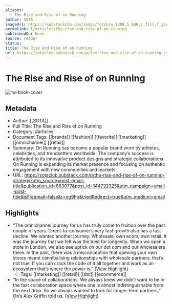 ```yaml
---
aliases:
  - The Rise and Rise of on Running
author: SOTA
imageUrl: https://substackcdn.com/image/fetch/w_1200,h_600,c_fill,f_jpg,q_auto:good,fl_progressive:steep,g_auto/https%3A%2F%2Fsubstack-post-media.s3.amazonaws.com%2Fpublic%2Fimages%2Ffefa0aed-c574-4e7b-8ce1-e14188bea2e3_4134x2894.png
permalink: l/articles/the-rise-and-rise-of-on-running
publishedOn: None
source: reader
status: 
title: The Rise and Rise of on Running
url: https://sotaclub.substack.com/p/the-rise-and-rise-of-on-running-strategy?utm_source=post-email-title&publication_id=663077&post_id=144722325&utm_campaign=email-post-title&isFreemail=false&r=og9hp&triedRedirect=true&utm_medium=email
---
```

# The Rise and Rise of on Running

![rw-book-cover](https://substackcdn.com/image/fetch/w_1200,h_600,c_fill,f_jpg,q_auto:good,fl_progressive:steep,g_auto/https%3A%2F%2Fsubstack-post-media.s3.amazonaws.com%2Fpublic%2Fimages%2Ffefa0aed-c574-4e7b-8ce1-e14188bea2e3_4134x2894.png)

## Metadata

- Author: [[SOTA]]
- Full Title: The Rise and Rise of on Running
- Category: #articles
- Document Tags: [[brands]] [[fashion]] [[favorite]] [[marketing]] [[omnichannel]] [[retail]]
- Summary: On Running has become a popular brand worn by athletes, celebrities, and trendsetters worldwide. The company’s success is attributed to its innovative product designs and strategic collaborations. On Running is expanding its market presence and focusing on authentic engagement with new communities and markets.
- URL: https://sotaclub.substack.com/p/the-rise-and-rise-of-on-running-strategy?utm_source=post-email-title&publication_id=663077&post_id=144722325&utm_campaign=email-post-title&isFreemail=false&r=og9hp&triedRedirect=true&utm_medium=email

## Highlights

- “The omnichannel journey for us has truly come to fruition over the past couple of years. Direct-to-consumer’s very fast growth also has a fast decline. We wanted another journey. Wholesale, own ecom, own retail. It was the journey that we felt was the best for longevity. When we open a store in London, we also see uptick on our dot com and our wholesalers there. In the past, there was a misconception that opening your own stores meant cannibalising relationships with wholesale partners, that’s not true. If you can crack the code of it all together and work as an ecosystem that’s where the power is.” ([View Highlight](https://read.readwise.io/read/01hyd5sbys5sqxqskk0xwa9n44))
    - Tags: [[marketing]] [[retail]] [[dtc]] [[ecommerce]]
- “In the space of collaborations. We always knew we didn’t want to be in the fast collaboration space where one is almost indistinguishable from the next drop. So we always wanted to look for longer-term partners,” On’s Alex Griffin told us. ([View Highlight](https://read.readwise.io/read/01hyd5yak6nfkykxcqcymyc7h7))
